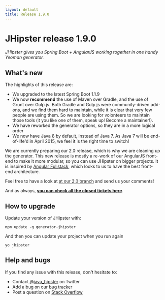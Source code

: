 ```yaml
---
layout: default
title: Release 1.9.0
---
```


JHipster release 1.9.0
==================

*JHipster gives you Spring Boot + AngularJS working together in one handy Yeoman generator.*

What's new
----------

The highlights of this release are:

- We upgraded to the latest Spring Boot 1.1.9
- We now __recommend__ the use of Maven over Gradle, and the use of Grunt over Gulp.js. Both Gradle and Gulp.js were community-driven add-ons, and we find them hard to maintain, while it is clear that very few people are using them. So we are looking for volonteers to maintain those tools (it you like one of them, speak up! Become a maintainer!).
- We have reworked the generator options, so they are in a more logical order
- We now have Java 8 by default, instead of Java 7. As Java 7 will be end-of-life'd in April 2015, we feel it is the right time to switch!

We are currently preparing our 2.0 release, which is why we are cleaning up the generator. This new release is mostly a re-work of our AngularJS front-end to make it more modular, so you can use JHipster on bigger projects. It is inspired by [Angular Fullstack](https://github.com/DaftMonk/generator-angular-fullstack), which looks to us to have the best front-end architecture.

Feel free to have a look at [at our 2.0 branch](https://github.com/jhipster/generator-jhipster/tree/v2.0) and send us your comments!

And as always, __[you can check all the closed tickets here](https://github.com/jhipster/generator-jhipster/issues?q=milestone%3A1.9.0+is%3Aclosed)__.

How to upgrade
------------

Update your version of JHipster with:

```
npm update -g generator-jhipster
```

And then you can update your project when you run again

```
yo jhipster
```

Help and bugs
--------------

If you find any issue with this release, don't hesitate to:

- Contact [@java_hipster](https://twitter.com/java_hipster) on Twitter
- Add a bug on our [bug tracker](https://github.com/jhipster/generator-jhipster/issues?state=open)
- Post a question on [Stack Overflow](http://stackoverflow.com/tags/jhipster/info)
